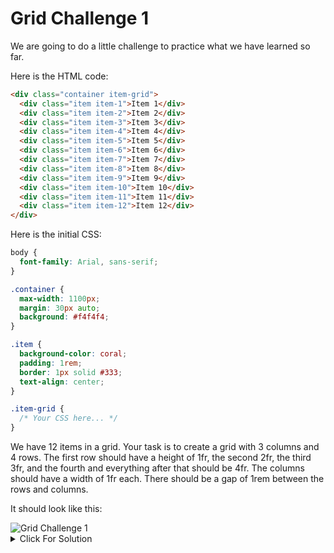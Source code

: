 # Grid Challenge 1

We are going to do a little challenge to practice what we have learned so far.

Here is the HTML code:

```html
<div class="container item-grid">
  <div class="item item-1">Item 1</div>
  <div class="item item-2">Item 2</div>
  <div class="item item-3">Item 3</div>
  <div class="item item-4">Item 4</div>
  <div class="item item-5">Item 5</div>
  <div class="item item-6">Item 6</div>
  <div class="item item-7">Item 7</div>
  <div class="item item-8">Item 8</div>
  <div class="item item-9">Item 9</div>
  <div class="item item-10">Item 10</div>
  <div class="item item-11">Item 11</div>
  <div class="item item-12">Item 12</div>
</div>
```

Here is the initial CSS:

```css
body {
  font-family: Arial, sans-serif;
}

.container {
  max-width: 1100px;
  margin: 30px auto;
  background: #f4f4f4;
}

.item {
  background-color: coral;
  padding: 1rem;
  border: 1px solid #333;
  text-align: center;
}

.item-grid {
  /* Your CSS here... */
}
```

We have 12 items in a grid. Your task is to create a grid with 3 columns and 4 rows. The first row should have a height of 1fr, the second 2fr, the third 3fr, and the fourth and everything after that should be 4fr. The columns should have a width of 1fr each. There should be a gap of 1rem between the rows and columns.

It should look like this:

<img src="../images/grid-14.png" alt="Grid Challenge 1">

<details>

<summary>Click For Solution</summary>

```css
.item-grid {
  display: grid;
  grid-template-rows: 1fr 2fr 3fr;
  grid-template-columns: repeat(3, 1fr);
  grid-auto-rows: 4fr;
  gap: 1rem;
}
```

</details>
